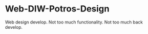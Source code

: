 # Web-DIW-Potros-Design

Web design develop. Not too much functionality. Not too much back develop.
